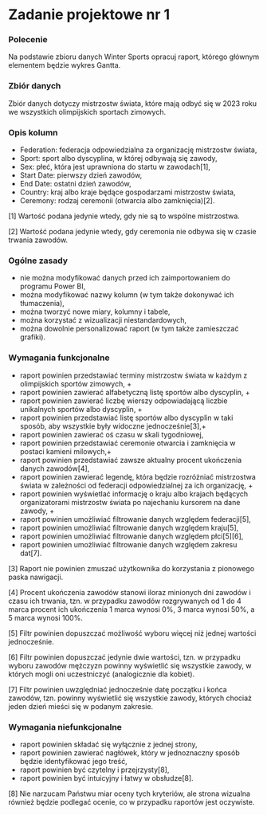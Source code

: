 # Zadanie projektowe nr 1

### Polecenie

Na podstawie zbioru danych Winter Sports opracuj raport, którego głównym elementem będzie wykres Gantta.

### Zbiór danych

Zbiór danych dotyczy mistrzostw świata, które mają odbyć się w 2023 roku we wszystkich olimpijskich sportach zimowych.

### Opis kolumn

- Federation: federacja odpowiedzialna za organizację mistrzostw świata,
- Sport: sport albo dyscyplina, w której odbywają się zawody,
- Sex: płeć, która jest uprawniona do startu w zawodach[1],
- Start Date: pierwszy dzień zawodów,
- End Date: ostatni dzień zawodów,
- Country: kraj albo kraje będące gospodarzami mistrzostw świata,
- Ceremony: rodzaj ceremonii (otwarcia albo zamknięcia)[2].

[1] Wartość podana jedynie wtedy, gdy nie są to wspólne mistrzostwa.

[2] Wartość podana jedynie wtedy, gdy ceremonia nie odbywa się w czasie trwania zawodów.

### Ogólne zasady

- nie można modyfikować danych przed ich zaimportowaniem do programu Power BI,
- można modyfikować nazwy kolumn (w tym także dokonywać ich tłumaczenia),
- można tworzyć nowe miary, kolumny i tabele,
- można korzystać z wizualizacji niestandardowych,
- można dowolnie personalizować raport (w tym także zamieszczać grafiki).

### Wymagania funkcjonalne

- raport powinien przedstawiać terminy mistrzostw świata w każdym z olimpijskich sportów zimowych, +
- raport powinien zawierać alfabetyczną listę sportów albo dyscyplin, +
- raport powinien zawierać liczbę wierszy odpowiadającą liczbie unikalnych sportów albo dyscyplin, +
- raport powinien przedstawiać listę sportów albo dyscyplin w taki sposób, aby wszystkie były widoczne jednocześnie[3],+
- raport powinien zawierać oś czasu w skali tygodniowej,
- raport powinien przedstawiać ceremonie otwarcia i zamknięcia w postaci kamieni milowych,+
- raport powinien przedstawiać zawsze aktualny procent ukończenia danych zawodów[4],
- raport powinien zawierać legendę, która będzie rozróżniać mistrzostwa świata w zależności od federacji odpowiedzialnej za ich organizację, +
- raport powinien wyświetlać informację o kraju albo krajach będących organizatorami mistrzostw świata po najechaniu kursorem na dane zawody, +
- raport powinien umożliwiać filtrowanie danych względem federacji[5],
- raport powinien umożliwiać filtrowanie danych względem kraju[5],
- raport powinien umożliwiać filtrowanie danych względem płci[5][6],
- raport powinien umożliwiać filtrowanie danych względem zakresu dat[7].

[3] Raport nie powinien zmuszać użytkownika do korzystania z pionowego paska nawigacji.

[4] Procent ukończenia zawodów stanowi iloraz minionych dni zawodów i czasu ich trwania, tzn. w przypadku zawodów rozgrywanych od 1 do 4 marca procent ich ukończenia 1 marca wynosi 0%, 3 marca wynosi 50%, a 5 marca wynosi 100%.

[5] Filtr powinien dopuszczać możliwość wyboru więcej niż jednej wartości jednocześnie.

[6] Filtr powinien dopuszczać jedynie dwie wartości, tzn. w przypadku wyboru zawodów mężczyzn powinny wyświetlić się wszystkie zawody, w których mogli oni uczestniczyć (analogicznie dla kobiet).

[7] Filtr powinien uwzględniać jednocześnie datę początku i końca zawodów, tzn. powinny wyświetlić się wszystkie zawody, których chociaż jeden dzień mieści się w podanym zakresie.

### Wymagania niefunkcjonalne

- raport powinien składać się wyłącznie z jednej strony,
- raport powinien zawierać nagłówek, który w jednoznaczny sposób będzie identyfikować jego treść,
- raport powinien być czytelny i przejrzysty[8],
- raport powinien być intuicyjny i łatwy w obsłudze[8].

[8] Nie narzucam Państwu miar oceny tych kryteriów, ale strona wizualna również będzie podlegać ocenie, co w przypadku raportów jest oczywiste.
